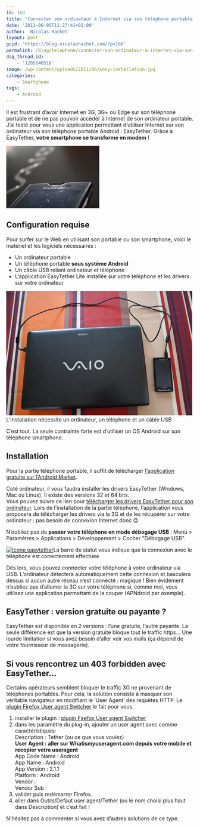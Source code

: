 ```yaml
---
id: 160
title: 'Connecter son ordinateur à Internet via son téléphone portable Android 3G (tethering)'
date: '2011-06-05T11:27:41+02:00'
author: 'Nicolas Hachet'
layout: post
guid: 'https://blog.nicolashachet.com/?p=160'
permalink: /blog/telephone/connecter-son-ordinateur-a-internet-via-son-telephone-portable-android-3g/
dsq_thread_id:
    - '1285640518'
image: /wp-content/uploads/2011/06/sony-installation.jpg
categories:
    - Smartphone
tags:
    - Android
---
```


Il est frustrant d’avoir Internet en 3G, 3G+ ou Edge sur son téléphone portable et de ne pas pouvoir accéder à Internet de son ordinateur portable. J’ai testé pour vous une application permettant d’utiliser Internet sur son ordinateur via son téléphone portable Android : EasyTether. Grâce à EasyTether, **votre smartphone se transforme en modem** !

[![](/wp-content/uploads/2011/06/sony-vaio-ericson.jpg "sony vaio ericson")](/wp-content/uploads/2011/06/sony-vaio-ericson.jpg)

## Configuration requise

Pour surfer sur le Web en utilisant son portable ou son smartphone, voici le matériel et les logiciels nécessaires :

- Un ordinateur portable
- Un téléphone portable **sous système Android**
- Un câble USB reliant ordinateur et téléphone
- L’application EasyTether Lite installée sur votre téléphone et les drivers sur votre ordinateur


[![](/wp-content/uploads/2011/06/sony-installation.jpg "sony installation")](/wp-content/uploads/2011/06/sony-installation.jpg)L’installation nécessite un ordinateur, un téléphone et un câble USB

C’est tout. La seule contrainte forte est d’utiliser un OS Android sur son téléphone smartphone.

## Installation

Pour la partie téléphone portable, il suffit de télécharger [l’application gratuite sur l’Android Market](https://market.android.com/details?id=com.mstream.easytether_beta&feature=search_result).

Coté ordinateur, il vous faudra installer les drivers EasyTether (Windows, Mac ou Linux). Il existe des versions 32 et 64 bits.  
Vous pouvez suivre ce lien pour [télécharger les drivers EasyTether pour son ordinateur](https://www.mobile-stream.com/easytether/drivers.html). Lors de l’installation de la partie téléphone, l’application vous proposera de télécharger les drivers via la 3G et de les récupérer sur votre ordinateur : pas besoin de connexion Internet donc 😉

N’oubliez pas de **passer votre téléphone en mode débogage USB** : Menu > Paramètres > Applications > Développement > Cocher "Débogage USB".

[![](/wp-content/uploads/2011/06/icone-easytether.png "icone easytether")](/wp-content/uploads/2011/06/icone-easytether.png)La barre de statut vous indique que la connexion avec le téléphone est correctement effectuée

Dès lors, vous pouvez connecter votre téléphone à votre ordinateur via USB. L’ordinateur détectera automatiquement cette connexion et basculera dessus si aucun autre réseau n’est connecté : magique ! Bien évidement n’oubliez pas d’allumer la 3G sur votre téléphone si, comme moi, vous utilisez une application permettant de la couper (APNdroid par exemple).

## EasyTether : version gratuite ou payante ?

EasyTether est disponible en 2 versions : l’une gratuite, l’autre payante. La seule différence est que la version gratuite bloque tout le traffic https… Une lourde limitation si vous avez besoin d’aller voir vos mails (ça dépend de votre fournisseur de messagerie).

## Si vous rencontrez un 403 forbidden avec EasyTether…

Certains opérateurs semblent bloquer le traffic 3G ne provenant de téléphones portables. Pour cela, la solution consiste à masquer son véritable navigateur en modifiant le ‘User Agent’ des requêtes HTTP. Le [plugin Firefox User agent Switcher](https://addons.mozilla.org/fr/firefox/addon/user-agent-switcher/) le fait pour vous.

1. installer le plugin : [plugin Firefox User agent Switcher](https://addons.mozilla.org/fr/firefox/addon/user-agent-switcher/)
2. dans les paramètre du plug-in, ajouter un user agent avec comme caractéristiques:  
    Description : Tether (ou ce que vous voulez)  
    **User Agent : aller sur Whatismyuseragent.com depuis votre mobile et recopier votre useragent**  
    App Code Name : Android  
    App Name : Android  
    App Version : 2.1.1  
    Platform : Android  
    Vendor :  
    Vendor Sub :
3. valider puis redémarrer Firefox.
4. aller dans Outils/Defaut user agent/Tether (ou le nom choisi plus haut dans Description) et c’est fait !

N’hésitez pas à commenter si vous avez d’autres solutions de ce type.
